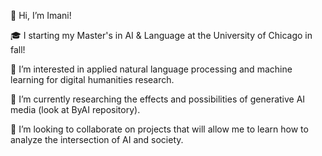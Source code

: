 👋 Hi, I’m Imani!

🎓 I starting my Master's in AI & Language at the University of Chicago in fall!

👀 I’m interested in applied natural language processing and machine learning for digital humanities research.

🌱 I’m currently researching the effects and possibilities of generative AI media (look at ByAI repository).

💞️ I’m looking to collaborate on projects that will allow me to learn how to analyze the intersection of AI and society.


<!---
imanif/imanif is a ✨ special ✨ repository because its `README.md` (this file) appears on your GitHub profile.
You can click the Preview link to take a look at your changes.
--->

